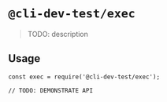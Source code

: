 # `@cli-dev-test/exec`

> TODO: description

## Usage

```
const exec = require('@cli-dev-test/exec');

// TODO: DEMONSTRATE API
```
